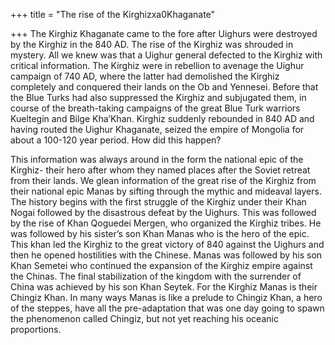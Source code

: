 +++
title = "The rise of the Kirghizxa0Khaganate"

+++
The Kirghiz Khaganate came to the fore after Uighurs were destroyed by
the Kirghiz in the 840 AD. The rise of the Kirghiz was shrouded in
mystery. All we knew was that a Uighur general defected to the Kirghiz
with critical information. The Kirghiz were in rebellion to avenage the
Uighur campaign of 740 AD, where the latter had demolished the Kirghiz
completely and conquered their lands on the Ob and Yennesei. Before that
the Blue Turks had also suppressed the Kirghiz and subjugated them, in
course of the breath-taking campaigns of the great Blue Turk warriors
Kueltegin and Bilge Kha’Khan. Kirghiz suddenly rebounded in 840 AD and
having routed the Uighur Khaganate, seized the empire of Mongolia for
about a 100-120 year period. How did this happen?

This information was always around in the form the national epic of the
Kirghiz- their hero after whom they named places after the Soviet
retreat from their lands. We glean information of the great rise of the
Kirghiz from their national epic Manas by sifting through the mythic and
mideaval layers. The history begins with the first struggle of the
Kirghiz under their Khan Nogai followed by the disastrous defeat by the
Uighurs. This was followed by the rise of Khan Qoguedei Mergen, who
organized the Kirghiz tribes. He was followed by his sister’s son Khan
Manas who is the hero of the epic. This khan led the Kirghiz to the
great victory of 840 against the Uighurs and then he opened hostilities
with the Chinese. Manas was followed by his son Khan Semetei who
continued the expansion of the Kirghiz empire against the Chinas. The
final stabilization of the kingdom with the surrender of China was
achieved by his son Khan Seytek. For the Kirghiz Manas is their Chingiz
Khan. In many ways Manas is like a prelude to Chingiz Khan, a hero of
the steppes, have all the pre-adaptation that was one day going to spawn
the phenomenon called Chingiz, but not yet reaching his oceanic
proportions.
